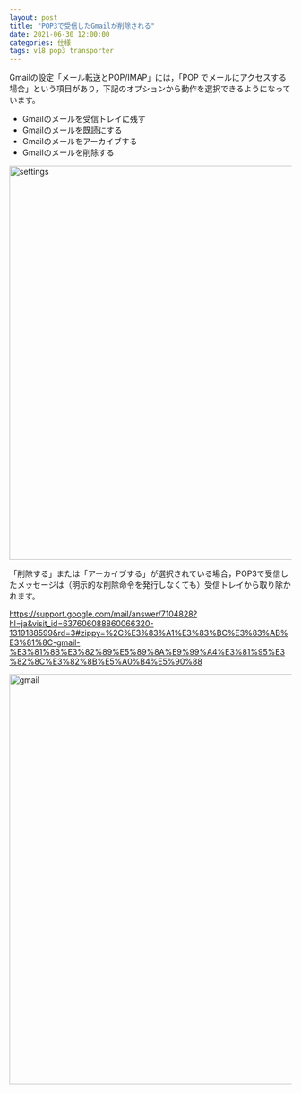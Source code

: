 ```yaml
---
layout: post
title: "POP3で受信したGmailが削除される"
date: 2021-06-30 12:00:00
categories: 仕様
tags: v18 pop3 transporter
---
```


Gmailの設定「メール転送とPOP/IMAP」には，「POP でメールにアクセスする場合」という項目があり，下記のオプションから動作を選択できるようになっています。

* Gmailのメールを受信トレイに残す
* Gmailのメールを既読にする
* Gmailのメールをアーカイブする
* Gmailのメールを削除する

<img width="704" alt="settings" src="https://user-images.githubusercontent.com/10509075/123883595-5468d900-d984-11eb-9e53-15cd2113bf99.png">

「削除する」または「アーカイブする」が選択されている場合，POP3で受信したメッセージは（明示的な削除命令を発行しなくても）受信トレイから取り除かれます。

<i class="fa fa-external-link" aria-hidden="true"></i> https://support.google.com/mail/answer/7104828?hl=ja&visit_id=637606088860066320-1319188599&rd=3#zippy=%2C%E3%83%A1%E3%83%BC%E3%83%AB%E3%81%8C-gmail-%E3%81%8B%E3%82%89%E5%89%8A%E9%99%A4%E3%81%95%E3%82%8C%E3%82%8B%E5%A0%B4%E5%90%88

<img width="733" alt="gmail" src="https://user-images.githubusercontent.com/10509075/123883619-60ed3180-d984-11eb-8721-a38502e2744d.png">
